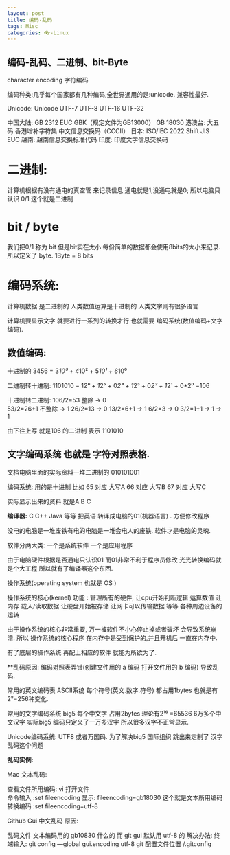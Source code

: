 ```yaml
---
layout: post
title: 编码-乱码
tags: Misc
categories: 👓-Linux
---
```


## 编码-乱码、二进制、bit-Byte
character encoding    字符编码

编码种类:几乎每个国家都有几种编码,全世界通用的是:unicode. 兼容性最好.

Unicode: Unicode  UTF-7   UTF-8   UTF-16   UTF-32

中国大陆:  GB 2312    EUC    GBK（规定文件为GB13000） GB 18030
港澳台:    大五码 香港增补字符集    中文信息交换码（CCCII）
日本:   ISO/IEC 2022    Shift JIS    EUC
越南:   越南信息交换标准代码
印度:      印度文字信息交换码



# 二进制:
计算机根据有没有通电的真空管 来记录信息 通电就是1,没通电就是0;
所以电脑只认识 0/1   这个就是二进制  

# bit / byte
我们把0/1 称为 bit  但是bit实在太小  每份简单的数据都会使用8bits的大小来记录.
所以定义了 byte.   1Byte = 8 bits

# 编码系统:
计算机数据 是二进制的  人类数值运算是十进制的 人类文字则有很多语言

计算机要显示文字 就要进行一系列的转换才行  也就需要 编码系统(数值编码+文字编码).

## 数值编码:
十进制的 3456          = 3*10³ + 4*10² + 5*10¹ + 6*10⁰ 

二进制转十进制:
1101010    = 1*2⁶  + 1*2⁵  + 0*2⁴  + 1*2³  + 0*2² +  1*2¹ + 0\*2⁰  =106 

十进制转二进制:
106/2=53     整除 → 0  
53/2=26+1  不整除 → 1
26/2=13           → 0 
13/2=6+1          → 1 
6/2=3             → 0
3/2=1+1           → 1
→ 1

由下往上写 就是106 的二进制 表示  1101010 

## 文字编码系统 也就是 字符对照表格.
文档电脑里面的实际资料一堆二进制的  010101001  

编码系统:   用的是十进制   比如
65 对应 大写A 
66 对应 大写B
67 对应 大写C 

实际显示出来的资料 就是A B C 



**编译器:** C C++ Java 等等  把英语 转译成电脑的01(机器语言) . 方便修改程序 

没电的电脑是一堆废铁有电的电脑是一堆会电人的废铁.  软件才是电脑的灵魂.

软件分两大类:  一个是系统软件 一个是应用程序

由于电脑硬件根据是否通电只认识01
而01非常不利于程序员修改 光光转换编码就是个大工程 所以就有了编译器这个东西.


操作系统(operating system 也就是 OS )

操作系统的核心(kernel) 功能 : 管理所有的硬件,
让cpu开始判断逻辑 运算数值 
让内存 载入/读取数据 
让硬盘开始被存储
让网卡可以传输数据
等等 各种周边设备的运转

由于操作系统的核心非常重要, 万一被软件不小心停止掉或者破坏 会导致系统崩溃.
所以 操作系统的核心程序 在内存中是受到保护的,并且开机后 一直在内存中.

有了底层的操作系统  再配上相应的软件 就能为所欲为了.



**乱码原因: 
编码对照表弄错(创建文件用的 a 编码 打开文件用的 b 编码) 导致乱码.

常用的英文编码表    ASCII系统 
每个符号(英文.数字.符号) 都占用1bytes   也就是有2⁸=256种变化.

常用的文字编码系统  big5
每个中文字 占用2bytes 理论有2¹⁶ =65536  6万多个中文汉字
实际big5 编码只定义了一万多汉字 所以很多汉字不正常显示. 

Unicode编码系统: UTF8 或者万国码.
为了解决big5 国际组织 跳出来定制了 汉字乱码这个问题  


**乱码实例:**

Mac 文本乱码:
 
查看文件所用编码: vi 打开文件  
命令输入 :set fileencoding
显示: fileencoding=gb18030  这个就是文本所用编码
转换编码   :set fileencoding=utf-8


Github Gui 中文乱码 原因:
  
乱码文件 文本编码用的 gb10830 什么的 而 git gui 默认用 utf-8 的
解决办法:      终端输入:  git config —global gui.encoding utf-8
git 配置文件位置   /.gitconfig
